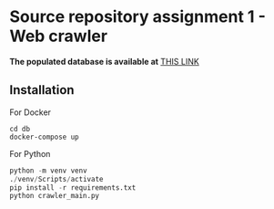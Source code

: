 # Source repository assignment 1 - Web crawler

**The populated database is available at** [THIS LINK](https://unilj-my.sharepoint.com/:u:/g/personal/nh7398_student_uni-lj_si/EXNAUAyYO7NMhVIGIH5SiwUBlHUKTNBA1cmhtRqXB4tRGA?e=PcnR1G)

## Installation

For Docker

```shell
cd db
docker-compose up
```

For Python

```python
python -m venv venv
./venv/Scripts/activate
pip install -r requirements.txt
python crawler_main.py
```
